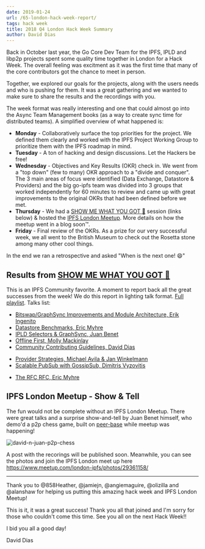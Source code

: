```yaml
---
date: 2019-01-24
url: /65-london-hack-week-report/
tags: hack week
title: 2018 Q4 London Hack Week Summary
author: David Dias
---
```


Back in October last year, the Go Core Dev Team for the IPFS, IPLD and libp2p projects spent some quality time together in London for a Hack Week. The overall feeling was excitment as it was the first time that many of the core contributors got the chance to meet in person. 

Together, we explored our goals for the projects, along with the users needs and who is pushing for them. It was a great gathering and we wanted to make sure to share the results and the recordings with you.

The week format was really interesting and one that could almost go into the Async Team Management books (as a way to create sync time for distributed teams). A simplified overview of what happened is:

- **Monday** - Collaboratively surface the top priorities for the project. We defined them clearly and worked with the IPFS Project Working Group to prioritize them with the IPFS roadmap in mind.
- **Tuesday** - A ton of hacking and design discussions. Let the Hackers be free!
- **Wednesday** - Objectives and Key Results (OKR) check in. We went from a "top down" (few to many) OKR approach to a "divide and conquer". The 3 main areas of focus were identified (Data Exchange, Datastore & Providers) and the big go-ipfs team was divided into 3 groups that worked independently for 60 minutes to review and came up with great improvements to the original OKRs that had been defined before we met.
- **Thursday** - We had a [SHOW ME WHAT YOU GOT 🗿](https://www.youtube.com/watch?v=LEUGPEVRDmU) session (links below) & hosted the [IPFS London Meetup](https://www.meetup.com/london-ipfs/). More details on how the meetup went in a blog soon™.
- **Friday** - Final review of the OKRs. As a prize for our very successful week, we all went to the British Museum to check out the Rosetta stone among many other cool things.

In the end we ran a retrospective and asked "When is the next one! 😄"

## Results from [SHOW ME WHAT YOU GOT 🗿](https://www.youtube.com/watch?v=LEUGPEVRDmU)

This is an IPFS Community favorite. A moment to report back all the great successes from the week! We do this report in lighting talk format. [Full playlist](https://www.youtube.com/playlist?list=PLuhRWgmPaHtRPl3Itt_YdHYA0g0Eup8hQ). Talks list:

- [Bitswap/GraphSync Improvements and Module Architecture, Erik Ingenito](https://www.youtube.com/watch?v=6GKKwcG630M&index=8&list=PLuhRWgmPaHtRPl3Itt_YdHYA0g0Eup8hQ)
- [Datastore Benchmarks, Eric Myhre](https://www.youtube.com/watch?v=3PlN0Xcjckk&list=PLuhRWgmPaHtRPl3Itt_YdHYA0g0Eup8hQ&index=7)
- [IPLD Selectors & GraphSync, Juan Benet](https://www.youtube.com/watch?v=NhAQEKtPxHw&index=6&list=PLuhRWgmPaHtRPl3Itt_YdHYA0g0Eup8hQ)
- [Offline First, Molly Mackinlay](https://www.youtube.com/watch?v=f1YUXacAuP0&index=9&list=PLuhRWgmPaHtRPl3Itt_YdHYA0g0Eup8hQ)
- [Community Contributing Guidelines, David Dias](https://www.youtube.com/watch?v=rq2d-41nC44&list=PLuhRWgmPaHtRPl3Itt_YdHYA0g0Eup8hQ&index=2&t=0s)
<!-- Found that these were distracting now that there are newer recordings with the scores. -->
<!--   - [2018 Q4 OKRs for go-ipfs, David Dias](https://www.youtube.com/watch?v=rf8xlRSVczE&index=5&list=PLuhRWgmPaHtRPl3Itt_YdHYA0g0Eup8hQ) -->
<!--   - [Project Working Group OKRs, Molly Mackinlay](https://www.youtube.com/watch?v=cLUg_kBzl3I&list=PLuhRWgmPaHtRPl3Itt_YdHYA0g0Eup8hQ&index=4) -->
- [Provider Strategies, Michael Avila & Jan Winkelmann](https://www.youtube.com/watch?v=6AsEhn3a5jE&list=PLuhRWgmPaHtRPl3Itt_YdHYA0g0Eup8hQ&index=10)
- [Scalable PubSub with GossipSub, Dimitris Vyzovitis](https://www.youtube.com/watch?v=mlrf1058ENY&index=3&list=PLuhRWgmPaHtRPl3Itt_YdHYA0g0Eup8hQ)
<!-- Waiting on Approval -->
<!--   - [ipfs ls Wikipedia FAST, Hannah Howard] -->
<!--   - [Simulations Framework for Providers Strategies, Jakub Sztandera] -->
- [The RFC RFC, Eric Myhre](https://www.youtube.com/watch?v=9m6VMnCTRhQ&index=2&list=PLuhRWgmPaHtRPl3Itt_YdHYA0g0Eup8hQ)

## IPFS London Meetup - Show & Tell

The fun would not be complete without an IPFS London Meetup. There were great talks and a surprise show-and-tell by Juan Benet himself, who demo'd a p2p chess game, built on [peer-base](https://github.com/peer-base/peer-base) while meetup was happening! 

![david-n-juan-p2p-chess](https://ipfs.io/ipfs/QmaCqVctWQULN3WGR3UztxwrSPegwBs58qcKywvUzT5PjS)

A post with the recorings will be published soon. Meanwhile, you can see the photos and join the IPFS London meet up here https://www.meetup.com/london-ipfs/photos/29361158/

--------------------------------------

Thank you to @858Heather, @jamiejn, @angiemaguire, @olizilla and @alanshaw for helping us putting this amazing hack week and IPFS London Meetup!

This is it, it was a great success! Thank you all that joined and I'm sorry for those who couldn't come this time. See you all on the next Hack Week!!

I bid you all a good day!

David Dias
